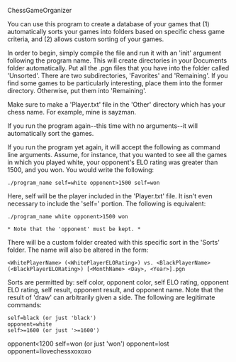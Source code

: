 ChessGameOrganizer

You can use this program to create a database of your games that (1) automatically sorts your games into folders based on specific chess game criteria, and (2) allows custom sorting of your games. 

In order to begin, simply compile the file and run it with an 'init' argument following the program name. This will create directories in your Documents folder automatically. Put all the .pgn files that you have into the folder called 'Unsorted'. There are two subdirectories, 'Favorites' and 'Remaining'. If you find some games to be particularly interesting, place them into the former directory. Otherwise, put them into 'Remaining'. 

Make sure to make a 'Player.txt' file in the 'Other' directory which has your chess name. For example, mine is sayzman.

If you run the program again--this time with no arguments--it will automatically sort the games.

If you run the program yet again, it will accept the following as command line arguments. Assume, for instance, that you wanted to see all the games in which you played white, your opponent's ELO rating was greater than 1500, and you won. You would write the following:

	./program_name self=white opponent>1500 self=won

Here, self will be the player included in the 'Player.txt' file. It isn't even necessary to include the 'self=' portion. The following is equivalent:

	./program_name white opponent>1500 won

	* Note that the 'opponent' must be kept. *

There will be a custom folder created with this specific sort in the 'Sorts' folder. The name will also be altered in the form:

	<WhitePlayerName> (<WhitePlayerELORating>) vs. <BlackPlayerName> (<BlackPlayerELORating>) [<MonthName> <Day>, <Year>].pgn       

Sorts are permitted by: self color, opponent color, self ELO rating, opponent ELO rating, self result, opponent result, and opponent name. Note that the result of 'draw' can arbitrarily given a side. The following are legitimate commands:

	self=black (or just 'black')
	opponent=white
	self>=1600 (or just '>=1600')
opponent<1200
self=won (or just 'won')
opponent=lost
opponent=Ilovechessxoxoxo




